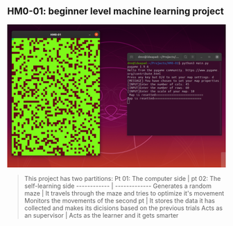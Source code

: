 ## HM0-01: beginner level machine learning project
![Demo](/img/demo.png)
> This project has two partitions:
Pt 01: The computer side | pt 02: The self-learning side
------------ | -------------
Generates a random maze | It travels through the maze and tries to optimize it's movement
Monitors the movements of the second pt | It stores the data it has collected and makes its dicisions based on the previous trials
Acts as an supervisor | Acts as the learner and it gets smarter
